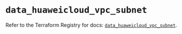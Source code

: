 # `data_huaweicloud_vpc_subnet`

Refer to the Terraform Registry for docs: [`data_huaweicloud_vpc_subnet`](https://registry.terraform.io/providers/huaweicloud/huaweicloud/1.71.1/docs/data-sources/vpc_subnet).

